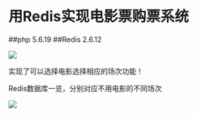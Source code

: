 # 用Redis实现电影票购票系统

##php 5.6.19
##Redis 2.6.12

![](http://i.imgur.com/gwvyw5V.png)

实现了可以选择电影选择相应的场次功能！

Redis数据库一览，分别对应不用电影的不同场次

![](http://i.imgur.com/Oyu31hh.png)